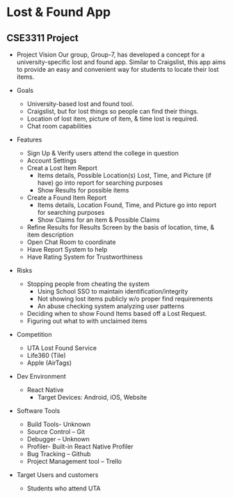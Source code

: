 # Lost & Found App
## CSE3311 Project

- Project Vision
 Our group, Group-7, has developed a concept for a university-specific lost and found app. Similar to Craigslist, this app aims to provide an easy and convenient way for students to locate their lost items. 

- Goals

  - University-based lost and found tool.
  - Craigslist, but for lost things so people can find their things.
  - Location of lost item, picture of item, & time lost is required.
  - Chat room capabilities

- Features

  - Sign Up & Verify users attend the college in question
  - Account Settings
  - Creat a Lost Item Report
    - Items details, Possible Location(s) Lost, Time, and Picture (if have) go into report for searching purposes
    - Show Results for possible items
  - Create a Found Item Report
    - Items details, Location Found, Time, and Picture go into report for searching purposes
    - Show Claims for an item & Possible Claims
  - Refine Results for Results Screen by the basis of location, time, & item description
  - Open Chat Room to coordinate 
  - Have Report System to help 
  - Have Rating System for Trustworthiness

- Risks

  - Stopping people from cheating the system
    - Using School SSO to maintain identification/integrity
    - Not showing lost items publicly w/o proper find requirements
    - An abuse checking system analyzing user patterns
  - Deciding when to show Found Items based off a Lost Request.
  - Figuring out what to with unclaimed items

- Competition

  - UTA Lost Found Service
  - Life360 (Tile)
  - Apple (AirTags)

- Dev Environment

  - React Native
    - Target Devices: Android, iOS, Website

- Software Tools

  - Build Tools- Unknown
  - Source Control – Git
  - Debugger – Unknown
  - Profiler- Built-in React Native Profiler
  - Bug Tracking – Github
  - Project Management tool – Trello

- Target Users and customers

  - Students who attend UTA

